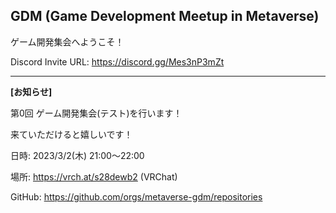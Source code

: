 ## GDM (Game Development Meetup in Metaverse)
ゲーム開発集会へようこそ！

Discord Invite URL: https://discord.gg/Mes3nP3mZt

---

**[お知らせ]**

第0回 ゲーム開発集会(テスト)を行います！

来ていただけると嬉しいです！

日時: 2023/3/2(木) 21:00～22:00

場所: https://vrch.at/s28dewb2 (VRChat)

GitHub: https://github.com/orgs/metaverse-gdm/repositories
